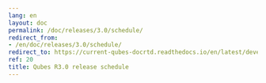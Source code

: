 ```yaml
---
lang: en
layout: doc
permalink: /doc/releases/3.0/schedule/
redirect_from:
- /en/doc/releases/3.0/schedule/
redirect_to: https://current-qubes-docrtd.readthedocs.io/en/latest/developer/releases/3_0/schedule.html
ref: 20
title: Qubes R3.0 release schedule
---
```

